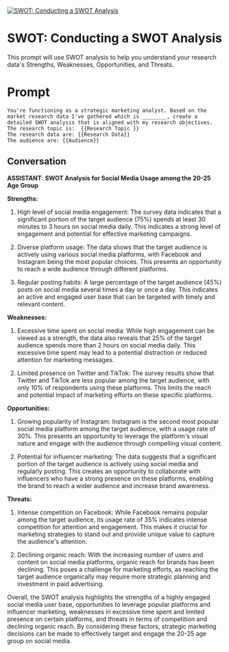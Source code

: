 
[![SWOT: Conducting a SWOT Analysis](https://flow-prompt-covers.s3.us-west-1.amazonaws.com/icon/minimalist/mini_2.png)]()
# SWOT: Conducting a SWOT Analysis 
This prompt will use SWOT analysis to help you understand your research data's Strengths, Weaknesses, Opportunities, and Threats. 

# Prompt

```
You're functioning as a strategic marketing analyst. Based on the market research data I've gathered which is ________, create a detailed SWOT analysis that is aligned with my research objectives.
The research topic is:  {{Research Topic }} 
The research data are: {{Research Data}} 
The audience are: {{Audience}}
```

## Conversation

**ASSISTANT**: **SWOT Analysis for Social Media Usage among the 20-25 Age Group**



**Strengths:**



1. High level of social media engagement: The survey data indicates that a significant portion of the target audience (75%) spends at least 30 minutes to 3 hours on social media daily. This indicates a strong level of engagement and potential for effective marketing campaigns.



2. Diverse platform usage: The data shows that the target audience is actively using various social media platforms, with Facebook and Instagram being the most popular choices. This presents an opportunity to reach a wide audience through different platforms.



3. Regular posting habits: A large percentage of the target audience (45%) posts on social media several times a day or once a day. This indicates an active and engaged user base that can be targeted with timely and relevant content.



**Weaknesses:**



1. Excessive time spent on social media: While high engagement can be viewed as a strength, the data also reveals that 25% of the target audience spends more than 2 hours on social media daily. This excessive time spent may lead to a potential distraction or reduced attention for marketing messages.



2. Limited presence on Twitter and TikTok: The survey results show that Twitter and TikTok are less popular among the target audience, with only 10% of respondents using these platforms. This limits the reach and potential impact of marketing efforts on these specific platforms.



**Opportunities:**



1. Growing popularity of Instagram: Instagram is the second most popular social media platform among the target audience, with a usage rate of 30%. This presents an opportunity to leverage the platform's visual nature and engage with the audience through compelling visual content.



2. Potential for influencer marketing: The data suggests that a significant portion of the target audience is actively using social media and regularly posting. This creates an opportunity to collaborate with influencers who have a strong presence on these platforms, enabling the brand to reach a wider audience and increase brand awareness.



**Threats:**



1. Intense competition on Facebook: While Facebook remains popular among the target audience, its usage rate of 35% indicates intense competition for attention and engagement. This makes it crucial for marketing strategies to stand out and provide unique value to capture the audience's attention.



2. Declining organic reach: With the increasing number of users and content on social media platforms, organic reach for brands has been declining. This poses a challenge for marketing efforts, as reaching the target audience organically may require more strategic planning and investment in paid advertising.



Overall, the SWOT analysis highlights the strengths of a highly engaged social media user base, opportunities to leverage popular platforms and influencer marketing, weaknesses in excessive time spent and limited presence on certain platforms, and threats in terms of competition and declining organic reach. By considering these factors, strategic marketing decisions can be made to effectively target and engage the 20-25 age group on social media.


